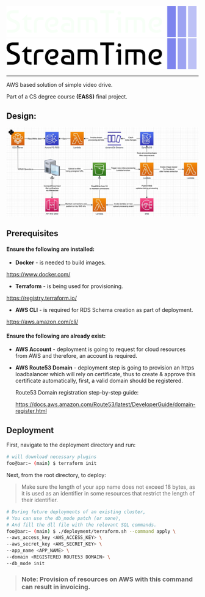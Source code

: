![Termux Logo](./assets/logo/streamtime-logo-white-colorful.png#gh-dark-mode-only)
![Termux Logo](./assets/logo/streamtime-logo-black-colorful.png#gh-light-mode-only)

<hr>

AWS based solution of simple video drive.

Part of a CS degree course <strong>(EASS)</strong> final project.

## Design:

![Architecture Diagram](./assets/architecture_diagram.jpg)

## Prerequisites

#### Ensure the following are installed:

- <strong>Docker</strong> - is needed to build images.

https://www.docker.com/

- <strong>Terraform</strong> - is being used for provisioning.

https://registry.terraform.io/

- <strong>AWS CLI</strong> - is required for RDS Schema creation as part of deployment.

https://aws.amazon.com/cli/

#### Ensure the following are already exist:

- <strong>AWS Account</strong> - deployment is going to request for cloud resources from AWS and therefore, an account is required.

- <strong>AWS Route53 Domain</strong> - deployment step is going to provision an https loadbalancer which will rely on certificate, thus to create & approve this certificate automatically, first, a valid domain should be registered.

    Route53 Domain registration step-by-step guide:

    https://docs.aws.amazon.com/Route53/latest/DeveloperGuide/domain-register.html

## Deployment

First, navigate to the deployment directory and run:

```bash
# will download necessary plugins
foo@bar:~ (main) $ terraform init
```

Next, from the root directory, to deploy:

> Make sure the length of your app name does not exceed 18 bytes, as it is used as an identifier in some resources that restrict the length of their identifier.

```bash
# During future deployments of an existing cluster,
# You can use the db_mode patch (or none),
# And fill the dll file with the relevant SQL commands.
foo@bar:~ (main) $ ./deployment/terraform.sh --command apply \
--aws_access_key <AWS_ACCESS_KEY> \
--aws_secret_key <AWS_SECRET_KEY> \
--app_name <APP_NAME> \
--domain <REGISTERED ROUTE53 DOMAIN> \
--db_mode init
```

> ### Note: Provision of resources on AWS with this command can result in invoicing.
